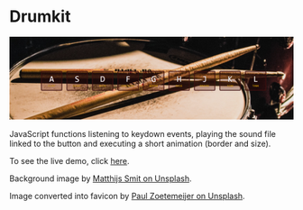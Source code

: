# Drumkit

![demo](Capture.PNG)

JavaScript functions listening to keydown events, playing the sound file linked to the button and executing a short animation (border and size).

To see the live demo, click [here](https://lillapulay.github.io/Drumkit/).

Background image by [Matthijs Smit on Unsplash](https://unsplash.com/photos/bRG2C0FAQEY).

Image converted into favicon by [Paul Zoetemeijer on Unsplash](https://unsplash.com/photos/ekBOf6sJYYo).
